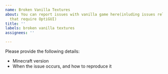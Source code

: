 ```yaml
---
name: Broken Vanilla Textures
about: You can report issues with vanilla game here(inluding issues related to textures
  that require OptiGUI)
title: ''
labels: broken vanilla textures
assignees: ''

---
```


Please provide the following details:
- Minecraft version
- When the issue occurs, and how to reproduce it
